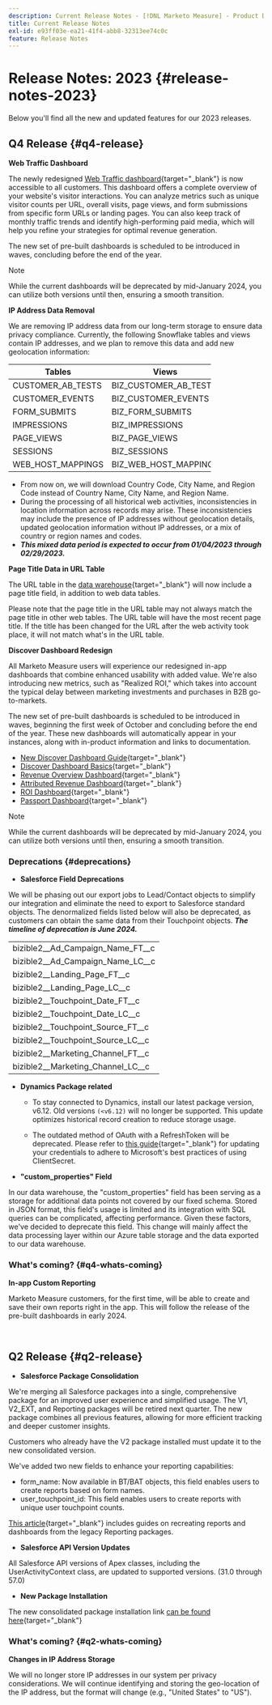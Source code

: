 ```yaml
---
description: Current Release Notes - [!DNL Marketo Measure] - Product Documentation
title: Current Release Notes
exl-id: e93ff03e-ea21-41f4-abb8-32313ee74c0c
feature: Release Notes
---
```

# Release Notes: 2023 {#release-notes-2023}

Below you'll find all the new and updated features for our 2023 releases.

## Q4 Release {#q4-release}

<p>

**Web Traffic Dashboard**

The newly redesigned [Web Traffic dashboard](/help/marketo-measure-discover-ui/dashboards/web-traffic-dashboard.md){target="_blank"} is now accessible to all customers. This dashboard offers a complete overview of your website's visitor interactions. You can analyze metrics such as unique visitor counts per URL, overall visits, page views, and form submissions from specific form URLs or landing pages. You can also keep track of monthly traffic trends and identify high-performing paid media, which will help you refine your strategies for optimal revenue generation.

The new set of pre-built dashboards is scheduled to be introduced in waves, concluding before the end of the year. 

>[!NOTE]
>
>While the current dashboards will be deprecated by mid-January 2024, you can utilize both versions until then, ensuring a smooth transition.

**IP Address Data Removal**

We are removing IP address data from our long-term storage to ensure data privacy compliance. Currently, the following Snowflake tables and views contain IP addresses, and we plan to remove this data and add new geolocation information:

<table style="width:400px">
<thead>
  <tr>
    <th style="width:50%">Tables</th>
    <th>Views</th>
  </tr>
</thead>
<tbody>
  <tr>
    <td>CUSTOMER_AB_TESTS</td>
    <td>BIZ_CUSTOMER_AB_TESTS</td>
  </tr>
  <tr>
    <td>CUSTOMER_EVENTS</td>
    <td>BIZ_CUSTOMER_EVENTS</td>
  </tr>
  <tr>
    <td>FORM_SUBMITS</td>
    <td>BIZ_FORM_SUBMITS</td>
  </tr>
  <tr>
    <td>IMPRESSIONS</td>
    <td>BIZ_IMPRESSIONS</td>
  </tr>
  <tr>
    <td>PAGE_VIEWS</td>
    <td>BIZ_PAGE_VIEWS</td>
  </tr>
  <tr>
    <td>SESSIONS</td>
    <td>BIZ_SESSIONS</td>
  </tr>
  <tr>
    <td>WEB_HOST_MAPPINGS</td>
    <td>BIZ_WEB_HOST_MAPPINGS</td>
  </tr>
</tbody>
</table>

* From now on, we will download Country Code, City Name, and Region Code instead of Country Name, City Name, and Region Name.
* During the processing of all historical web activities, inconsistencies in location information across records may arise. These inconsistencies may include the presence of IP addresses without geolocation details, updated geolocation information without IP addresses, or a mix of country or region names and codes.
* _**This mixed data period is expected to occur from 01/04/2023 through 02/29/2023.**_

**Page Title Data in URL Table**

The URL table in the [data warehouse](/help/marketo-measure-data-warehouse/data-warehouse-schema.md){target="_blank"} will now include a page title field, in addition to web data tables.

Please note that the page title in the URL table may not always match the page title in other web tables. The URL table will have the most recent page title. If the title has been changed for the URL after the web activity took place, it will not match what's in the URL table.

**Discover Dashboard Redesign**

All Marketo Measure users will experience our redesigned in-app dashboards that combine enhanced usability with added value. We're also introducing new metrics, such as "Realized ROI," which takes into account the typical delay between marketing investments and purchases in B2B go-to-markets.

The new set of pre-built dashboards is scheduled to be introduced in waves, beginning the first week of October and concluding before the end of the year. These new dashboards will automatically appear in your instances, along with in-product information and links to documentation.

* [New Discover Dashboard Guide](/help/marketo-measure-discover-ui/dashboards/new-discover-dashboard-guide.md){target="_blank"}
* [Discover Dashboard Basics](/help/marketo-measure-discover-ui/dashboards/discover-dashboard-basics.md){target="_blank"}
* [Revenue Overview Dashboard](/help/marketo-measure-discover-ui/dashboards/revenue-overview-dashboard.md){target="_blank"}
* [Attributed Revenue Dashboard](/help/marketo-measure-discover-ui/dashboards/attributed-revenue-dashboard.md){target="_blank"}
* [ROI Dashboard](/help/marketo-measure-discover-ui/dashboards/roi-dashboard.md){target="_blank"}
* [Passport Dashboard](/help/marketo-measure-discover-ui/dashboards/passport-dashboard.md){target="_blank"}

>[!NOTE]
>
>While the current dashboards will be deprecated by mid-January 2024, you can utilize both versions until then, ensuring a smooth transition.

### Deprecations {#deprecations}

<p>

* **Salesforce Field Deprecations**

We will be phasing out our export jobs to Lead/Contact objects to simplify our integration and eliminate the need to export to Salesforce standard objects. The denormalized fields listed below will also be deprecated, as customers can obtain the same data from their Touchpoint objects. _**The timeline of deprecation is June 2024.**_ 

<table style="width:300px">
<tbody>
  <tr>
    <td>bizible2__Ad_Campaign_Name_FT__c</td>
  </tr>
  <tr>
    <td>bizible2__Ad_Campaign_Name_LC__c</td>
  </tr>
  <tr>
    <td>bizible2__Landing_Page_FT__c</td>
  </tr>
  <tr>
    <td>bizible2__Landing_Page_LC__c</td>
  </tr>
  <tr>
    <td>bizible2__Touchpoint_Date_FT__c</td>
  </tr>
  <tr>
    <td>bizible2__Touchpoint_Date_LC__c</td>
  </tr>
  <tr>
    <td>bizible2__Touchpoint_Source_FT__c</td>
  </tr>
  <tr>
    <td>bizible2__Touchpoint_Source_LC__c</td>
  </tr>
  <tr>
    <td>bizible2__Marketing_Channel_FT__c</td>
  </tr>
  <tr>
    <td>bizible2__Marketing_Channel_LC__c</td>
  </tr>
</tbody>
</table>

* **Dynamics Package related**

   * To stay connected to Dynamics, install our latest package version, v6.12. Old versions `(<v6.12)` will no longer be supported. This update optimizes historical record creation to reduce storage usage.

   * The outdated method of OAuth with a RefreshToken will be deprecated. Please refer to [this guide](/help/marketo-measure-and-dynamics/getting-started-with-marketo-measure-and-dynamics/oauth-with-azure-active-directory-for-dynamics-crm.md){target="_blank"} for updating your credentials to adhere to Microsoft's best practices of using ClientSecret.

* **"custom_properties" Field** 

In our data warehouse, the "custom_properties" field has been serving as a storage for additional data points not covered by our fixed schema. Stored in JSON format, this field's usage is limited and its integration with SQL queries can be complicated, affecting performance. Given these factors, we've decided to deprecate this field. This change will mainly affect the data processing layer within our Azure table storage and the data exported to our data warehouse.

### What's coming? {#q4-whats-coming}

<p>

**In-app Custom Reporting**

Marketo Measure customers, for the first time, will be able to create and save their own reports right in the app. This will follow the release of the pre-built dashboards in early 2024.

<br>

## Q2 Release {#q2-release}

<p>

* **Salesforce Package Consolidation**

We're merging all Salesforce packages into a single, comprehensive package for an improved user experience and simplified usage. The V1, V2_EXT, and Reporting packages will be retired next quarter. The new package combines all previous features, allowing for more efficient tracking and deeper customer insights.

Customers who already have the V2 package installed must update it to the new consolidated version.

We've added two new fields to enhance your reporting capabilities:

* form_name: Now available in BT/BAT objects, this field enables users to create reports based on form names.
* user_touchpoint_id: This field enables users to create reports with unique user touchpoint counts. 

[This article](/help/configuration-and-setup/marketo-measure-and-salesforce/salesforce-package-consolidation.md){target="_blank"} includes guides on recreating reports and dashboards from the legacy Reporting packages.

* **Salesforce API Version Updates**

All Salesforce API versions of Apex classes, including the UserActivityContext class, are updated to supported versions. (31.0 through 57.0)

* **New Package Installation**

The new consolidated package installation link [can be found here](https://login.salesforce.com/packaging/installPackage.apexp?p0=04t1P000000VY6Z){target="_blank"}

### What's coming? {#q2-whats-coming}

<p>

**Changes in IP Address Storage**

We will no longer store IP addresses in our system per privacy considerations. We will continue identifying and storing the geo-location of the IP address, but the format will change (e.g., "United States" to "US").
